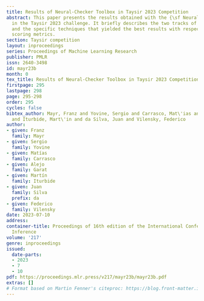 ```yaml
---
title: Results of Neural-Checker Toolbox in Taysir 2023 Competition
abstract: This paper presents the results obtained with the {\sf Neural-Checker} toolbox
  in the Taysir 2023 challenge. It briefly describes the two tracks of the competition
  and the specific techniques that yielded the best results with respect to the corresponding
  scoring metrics.
section: Taysir competition
layout: inproceedings
series: Proceedings of Machine Learning Research
publisher: PMLR
issn: 2640-3498
id: mayr23b
month: 0
tex_title: Results of Neural-Checker Toolbox in Taysir 2023 Competition
firstpage: 295
lastpage: 298
page: 295-298
order: 295
cycles: false
bibtex_author: Mayr, Franz and Yovine, Sergio and Carrasco, Mat\'ias and Garat, Alejo
  and Iturbide, Mart\'in and da Silva, Juan and Vilensky, Federico
author:
- given: Franz
  family: Mayr
- given: Sergio
  family: Yovine
- given: Matías
  family: Carrasco
- given: Alejo
  family: Garat
- given: Martín
  family: Iturbide
- given: Juan
  family: Silva
  prefix: da
- given: Federico
  family: Vilensky
date: 2023-07-10
address:
container-title: Proceedings of 16th edition of the International Conference on Grammatical
  Inference
volume: '217'
genre: inproceedings
issued:
  date-parts:
  - 2023
  - 7
  - 10
pdf: https://proceedings.mlr.press/v217/mayr23b/mayr23b.pdf
extras: []
# Format based on Martin Fenner's citeproc: https://blog.front-matter.io/posts/citeproc-yaml-for-bibliographies/
---
```

